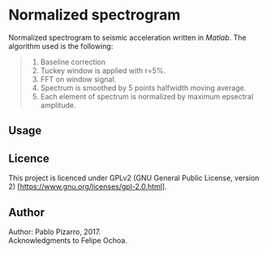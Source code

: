 # Normalized spectrogram
Normalized spectrogram to seismic acceleration written in *Matlab*. The algorithm used is the following:

> 1. Baseline correction
> 2. Tuckey window is applied with r=5%.
> 3. FFT on window signal.
> 4. Spectrum is smoothed by 5 points halfwidth moving average.
> 5. Each element of spectrum is normalized by maximum epsectral amplitude.


## Usage

## Licence
This project is licenced under GPLv2 (GNU General Public License, version 2) [https://www.gnu.org/licenses/gpl-2.0.html].

## Author
Author: Pablo Pizarro, 2017.<br>
Acknowledgments to Felipe Ochoa.